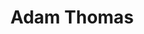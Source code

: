 ---
title: "Adam Thomas"
presenter_id: adam_thomas
permalink: /member_full_presentations/adam_thomas
layout: member_all_presentations
---